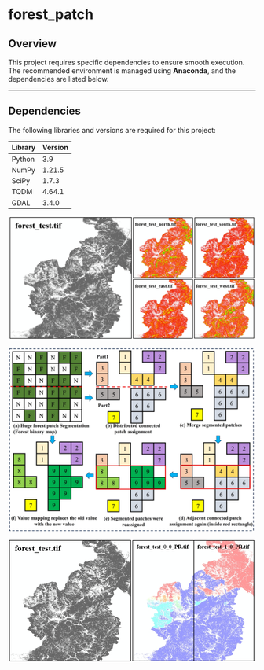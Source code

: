 # forest_patch


## **Overview**  
This project requires specific dependencies to ensure smooth execution. 
The recommended environment is managed using **Anaconda**, 
and the dependencies are listed below.  

---

## **Dependencies**  

The following libraries and versions are required for this project:  

| Library  | Version  |
|----------|---------|
| Python   | 3.9     |
| NumPy    | 1.21.5  |
| SciPy    | 1.7.3   |
| TQDM     | 4.64.1  |
| GDAL     | 3.4.0   |


![img1](img/img1.jpg)


![img2](img/img2.jpg)


![img3](img/img3.jpg)